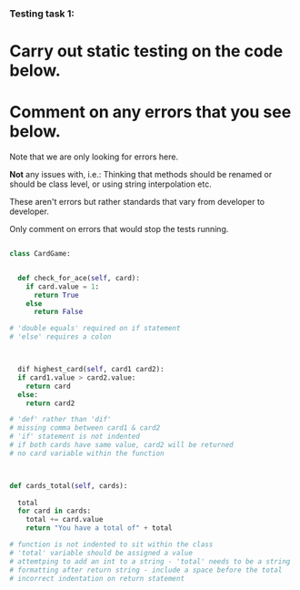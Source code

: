 ### Testing task 1:

# Carry out static testing on the code below.

# Comment on any errors that you see below.

Note that we are only looking for errors here.

**Not** any issues with, i.e.:
Thinking that methods should be renamed or should be class level, or using string interpolation etc.

These aren't errors but rather standards that vary from developer to developer.

Only comment on errors that would stop the tests running.

```python

class CardGame:


  def check_for_ace(self, card):
    if card.value = 1:
      return True
    else
      return False

# 'double equals' required on if statement
# 'else' requires a colon



  dif highest_card(self, card1 card2):
  if card1.value > card2.value:
    return card
  else:
    return card2

# 'def' rather than 'dif'
# missing comma between card1 & card2
# 'if' statement is not indented
# if both cards have same value, card2 will be returned 
# no card variable within the function



def cards_total(self, cards):
  
  total
  for card in cards:
    total += card.value
    return "You have a total of" + total

# function is not indented to sit within the class
# 'total' variable should be assigned a value 
# attemtping to add an int to a string - 'total' needs to be a string
# formatting after return string - include a space before the total
# incorrect indentation on return statement 

```

